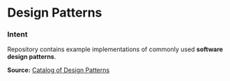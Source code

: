 # Design Patterns

### Intent
Repository contains example implementations of commonly used  **software design patterns**.

**Source:** [Catalog of Design Patterns](https://refactoring.guru/design-patterns/catalog)